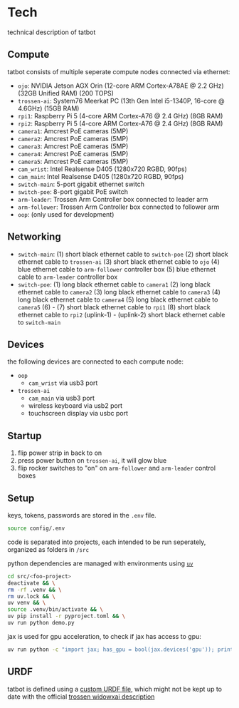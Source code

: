 # Tech

technical description of tatbot

## Compute

tatbot consists of multiple seperate compute nodes connected via ethernet:

- `ojo`: NVIDIA Jetson AGX Orin (12-core ARM Cortex-A78AE @ 2.2 GHz) (32GB Unified RAM) (200 TOPS)
- `trossen-ai`: System76 Meerkat PC (13th Gen Intel i5-1340P, 16-core @ 4.6GHz) (15GB RAM)
- `rpi1`: Raspberry Pi 5 (4-core ARM Cortex-A76 @ 2.4 GHz) (8GB RAM)
- `rpi2`: Raspberry Pi 5 (4-core ARM Cortex-A76 @ 2.4 GHz) (8GB RAM)
- `camera1`: Amcrest PoE cameras (5MP)
- `camera2`: Amcrest PoE cameras (5MP)
- `camera3`: Amcrest PoE cameras (5MP)
- `camera4`: Amcrest PoE cameras (5MP)
- `camera5`: Amcrest PoE cameras (5MP)
- `cam_wrist`: Intel Realsense D405 (1280x720 RGBD, 90fps)
- `cam_main`: Intel Realsense D405 (1280x720 RGBD, 90fps)
- `switch-main`: 5-port gigabit ethernet switch
- `switch-poe`: 8-port gigabit PoE switch
- `arm-leader`: Trossen Arm Controller box connected to leader arm
- `arm-follower`: Trossen Arm Controller box connected to follower arm
- `oop`: (only used for development)

## Networking

- `switch-main`: 
    (1) short black ethernet cable to `switch-poe`
    (2) short black ethernet cable to `trossen-ai`
    (3) short black ethernet cable to `ojo`
    (4) blue ethernet cable to `arm-follower` controller box
    (5) blue ethernet cable to `arm-leader` controller box
- `switch-poe`: 
    (1) long black ethernet cable to `camera1`
    (2) long black ethernet cable to `camera2`
    (3) long black ethernet cable to `camera3`
    (4) long black ethernet cable to `camera4`
    (5) long black ethernet cable to `camera5`
    (6) -
    (7) short black ethernet cable to `rpi1`
    (8) short black ethernet cable to `rpi2`
    (uplink-1) -
    (uplink-2) short black ethernet cable to `switch-main`

## Devices

the following devices are connected to each compute node:

- `oop`
    - `cam_wrist` via usb3 port
- `trossen-ai`
    - `cam_main` via usb3 port
    - wireless keyboard via usb2 port
    - touchscreen display via usbc port

## Startup

1. flip power strip in back to on
2. press power button on `trossen-ai`, it will glow blue
3. flip rocker switches to "on" on `arm-follower` and `arm-leader` control boxes

## Setup

keys, tokens, passwords are stored in the `.env` file.

```bash
source config/.env
```

code is separated into projects, each intended to be run seperately, organized as folders in `/src`

python dependencies are managed with environments using [`uv`](https://docs.astral.sh/uv/getting-started/installation/)

```bash
cd src/<foo-project>
deactivate && \
rm -rf .venv && \
rm uv.lock && \
uv venv && \
source .venv/bin/activate && \
uv pip install -r pyproject.toml && \
uv run python demo.py
```

jax is used for gpu acceleration, to check if jax has access to gpu:

```bash
uv run python -c "import jax; has_gpu = bool(jax.devices('gpu')); print(has_gpu)"
```

## URDF

tatbot is defined using a [custom URDF file](https://github.com/hu-po/tatbot-urdf), which might not be kept up to date with the official [trossen widowxai description](https://github.com/TrossenRobotics/trossen_arm_description)